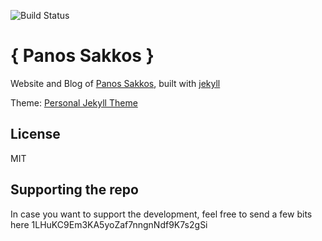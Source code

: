 ![Build Status](https://travis-ci.org/PanosSakkos/panossakkos.github.io.svg?branch=master)

# { Panos Sakkos }

Website and Blog of [Panos Sakkos](http://panossakkos.github.io), built with [jekyll](jekyllrb.com)

Theme: [Personal Jekyll Theme](https://github.com/PanosSakkos/personal-jekyll-theme)

## License

MIT

## Supporting the repo

In case you want to support the development, feel free to send a few bits here 1LHuKC9Em3KA5yoZaf7nngnNdf9K7s2gSi

